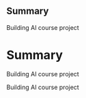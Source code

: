 ## Summary
Building AI course project
# Summary
Building AI course project

Building AI course project
